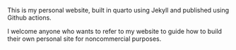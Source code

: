 This is my personal website, built in quarto using Jekyll and published using Github actions. 

I welcome anyone who wants to refer to my website to guide how to build their own personal site for noncommercial purposes. 

